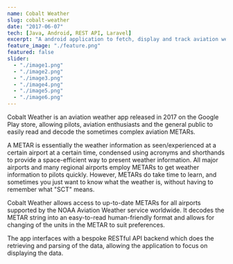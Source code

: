 ```yaml
---
name: Cobalt Weather
slug: cobalt-weather
date: "2017-06-07"
tech: [Java, Android, REST API, Laravel]
excerpt: "A android application to fetch, display and track aviation weather"
feature_image: "./feature.png"
featured: false
slider:
  - "./image1.png"
  - "./image2.png"
  - "./image3.png"
  - "./image4.png"
  - "./image5.png"
  - "./image6.png"
---
```


Cobalt Weather is an aviation weather app released in 2017 on the Google Play store, allowing pilots, aviation enthusiasts and the general public to easily read and decode the sometimes complex aviation METARs.

A METAR is essentially the weather information as seen/experienced at a certain airport at a certain time, condensed using acronyms and shorthands to provide a space-efficient way to present weather information. All major airports and many regional airports employ METARs to get weather information to pilots quickly. However, METARs do take time to learn, and sometimes you just want to know what the weather is, without having to remember what "SCT" means.

Cobalt Weather allows access to up-to-date METARs for all airports supported by the NOAA Aviation Weather service worldwide. It decodes the METAR string into an easy-to-read human-friendly format and allows for changing of the units in the METAR to suit preferences.

The app interfaces with a bespoke RESTful API backend which does the retrieving and parsing of the data, allowing the application to focus on displaying the data.
